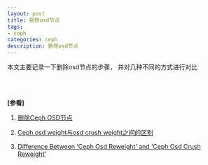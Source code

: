 ```yaml
---
layout: post
title: 删除osd节点
tags:
- ceph
categories: ceph
description: 删除osd节点
---
```



本文主要记录一下删除osd节点的步骤， 并对几种不同的方式进行对比


<!-- more -->






<br />
<br />

**[参看]**

1. [删除Ceph OSD节点](https://www.cnblogs.com/schangech/p/8036191.html)

2. [Ceph osd weight与osd crush weight之间的区别](http://hustcat.github.io/difference_between_osd_weight_and_osd_crush_weight/)

3. [Difference Between ‘Ceph Osd Reweight’ and ‘Ceph Osd Crush Reweight’](https://ceph.com/geen-categorie/difference-between-ceph-osd-reweight-and-ceph-osd-crush-reweight/)

<br />
<br />
<br />

